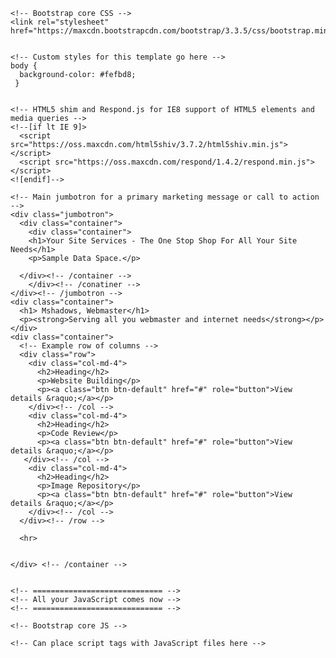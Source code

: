 
<html lang="en">
  <head>
    <meta charset="utf-8">
    <meta http-equiv="X-UA-Compatible" content="IE=edge">
    <meta name="viewport" content="width=device-width, initial-scale=1">
    <!-- The above 3 meta tags *must* come first in the head; any other head content must come *after* these tags -->

    <!-- Bootstrap core CSS -->
    <link rel="stylesheet" href="https://maxcdn.bootstrapcdn.com/bootstrap/3.3.5/css/bootstrap.min.css">


    <!-- Custom styles for this template go here -->
    body {
      background-color: #fefbd8;
     }


    <!-- HTML5 shim and Respond.js for IE8 support of HTML5 elements and media queries -->
    <!--[if lt IE 9]>
      <script src="https://oss.maxcdn.com/html5shiv/3.7.2/html5shiv.min.js"></script>
      <script src="https://oss.maxcdn.com/respond/1.4.2/respond.min.js"></script>
    <![endif]-->
  </head>

  <body>

    <!-- Main jumbotron for a primary marketing message or call to action -->
    <div class="jumbotron">
      <div class="container">
        <div class="container">
        <h1>Your Site Services - The One Stop Shop For All Your Site Needs</h1>
        <p>Sample Data Space.</p>

      </div><!-- /container -->
        </div><!-- /conatiner -->
    </div><!-- /jumbotron -->
    <div class="container">
      <h1> Mshadows, Webmaster</h1>
      <p><strong>Serving all you webmaster and internet needs</strong></p> 
    </div>  
    <div class="container">
      <!-- Example row of columns -->
      <div class="row">
        <div class="col-md-4">
          <h2>Heading</h2>
          <p>Website Building</p>
          <p><a class="btn btn-default" href="#" role="button">View details &raquo;</a></p>
        </div><!-- /col -->
        <div class="col-md-4">
          <h2>Heading</h2>
          <p>Code Review</p>
          <p><a class="btn btn-default" href="#" role="button">View details &raquo;</a></p>
       </div><!-- /col -->
        <div class="col-md-4">
          <h2>Heading</h2>
          <p>Image Repository</p>
          <p><a class="btn btn-default" href="#" role="button">View details &raquo;</a></p>
        </div><!-- /col -->
      </div><!-- /row -->

      <hr>


    </div> <!-- /container -->


    <!-- ============================= -->
    <!-- All your JavaScript comes now -->
    <!-- ============================= -->

    <!-- Bootstrap core JS -->

    <!-- Can place script tags with JavaScript files here -->

  </body>
</html>
